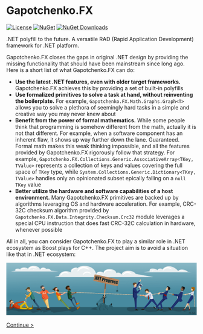 # Gapotchenko.FX

[![License](https://img.shields.io/badge/license-MIT-green.svg)](LICENSE)
[![NuGet](https://img.shields.io/nuget/v/Gapotchenko.FX.svg)](https://www.nuget.org/packages/Gapotchenko.FX)
[![NuGet Downloads](https://img.shields.io/nuget/dt/Gapotchenko.FX.svg)](https://www.nuget.org/packages/Gapotchenko.FX)

.NET polyfill to the future. A versatile RAD (Rapid Application Development) framework for .NET platform.

Gapotchenko.FX closes the gaps in original .NET design by providing the missing functionality that should have been mainstream since long ago.
Here is a short list of what Gapotchenko.FX can do:

  - **Use the latest .NET features, even with older target frameworks.**
    Gapotchenko.FX achieves this by providing a set of built-in polyfills
  - **Use formalized primitives to solve a task at hand, without reinventing the boilerplate.**
    For example, `Gapotchenko.FX.Math.Graphs.Graph<T>` allows you to solve a plethora of seemingly hard tasks in a simple and creative way you may never knew about
  - **Benefit from the power of formal mathematics.**
    While some people think that programming is somehow different from the math, actually it is not that different.
    For example, when a software component has an inherent flaw, it shows up way further down the lane.
    Guaranteed.
    Formal math makes this weak thinking impossible, and all the features provided by Gapotchenko.FX rigorously follow that strategy.
    For example, `Gapotchenko.FX.Collections.Generic.AssociativeArray<TKey, TValue>` represents a collection of keys and values covering the full space of `TKey` type,
    while `System.Collections.Generic.Dictionary<TKey, TValue>` handles only an opinionated subset epically failing on a `null` `TKey` value
  - **Better utilize the hardware and software capabilities of a host environment.**
    Many Gapotchenko.FX primitives are backed up by algorithms leveraging OS and hardware acceleration.
    For example, CRC-32C checksum algorithm provided by `Gapotchenko.FX.Data.Integrity.Checksum.Crc32` module leverages a special CPU instruction that does fast CRC-32C calculation in hardware, whenever possible
    
All in all, you can consider Gapotchenko.FX to play a similar role in .NET ecosystem as Boost plays for C++. The project aim is to avoid a situation like that in .NET ecosystem:

![.NET Progress ca. 2012 - 2018](Documentation/Assets/dotnet-progress-ca-2012-2018.png?raw=true ".NET Progress ca. 2012 - 2018")

[Continue >](Source/Gapotchenko.FX#gapotchenkofx)
